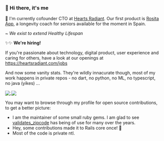 ### 👋 Hi there, it's me

🔭  I'm currently cofounder CTO at [Hearts Radiant](https://heartsradiant.com). Our first product is [Rosita App](http://rositalongevity.com/), a longevity coach for seniors available for the moment in Spain. 

~ _We exist to extend Healthy Lifespan_

✨✨   **We're hiring!** 

If you're passionate about technology, digital product, user experience and caring for others, have a look at our openings at https://heartsradiant.com/jobs

And now some vanity stats. They're wildly innacurate though, most of my work happens in private repos - no dart, no python, no ML, no typescript, no java (yikes) ... 

<a href="https://github.com/dgilperez">
  <img align="center" src="https://github-readme-stats.vercel.app/api?username=dgilperez&count_private=true&include_all_commits=true&show_icons=true&theme=github_dark" />
</a>
<a href="https://github.com/dgilperez">
  <img align="center" src="https://github-readme-stats.vercel.app/api/top-langs?username=dgilperez&langs_count=10&layout=compact&exclude_repo=wordpress&theme=github_dark&count_private=true" />
</a>

You may want to browse through my profile for open source contributions, to get a better picture: 

- I am the maintainer of some small ruby gems. I am glad to see [validates_zipcode](https://github.com/dgilperez/validates_zipcode) has being of use for many over the years.
- Hey, some contributions made it to Rails core once! 🤗 
- Most of the code is private ntl.
